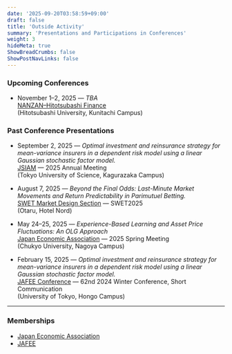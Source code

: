 ```yaml
---
date: '2025-09-20T03:58:59+09:00'
draft: false
title: 'Outside Activity'
summary: 'Presentations and Participations in Conferences'
weight: 3
hideMeta: true
ShowBreadCrumbs: false
ShowPostNavLinks: false
---
```


### Upcoming Conferences
- November 1–2, 2025 — *TBA*  
  [NANZAN–Hitotsubashi Finance](https://rci.nanzan-u.ac.jp/m-center/workshop/)  
  (Hitotsubashi University, Kunitachi Campus)

### Past Conference Presentations
- September 2, 2025 — *Optimal investment and reinsurance strategy for mean-variance insurers in a dependent risk model using a linear Gaussian stochastic factor model.*  
  [JSIAM](https://jsiam.org/jsiam_archive/past_meetings/annual2025/) — 2025 Annual Meeting  
  (Tokyo University of Science, Kagurazaka Campus)

- August 7, 2025 — *Beyond the Final Odds: Last-Minute Market Movements and Return Predictability in Parimutuel Betting.*  
  [SWET Market Design Section](https://sites.google.com/view/swetotaruhokudai/swet2025/%E3%83%9E%E3%83%BC%E3%82%B1%E3%83%83%E3%83%88%E3%83%87%E3%82%B6%E3%82%A4%E3%83%B3) — SWET2025  
  (Otaru, Hotel Nord)

- May 24–25, 2025 — *Experience-Based Learning and Asset Price Fluctuations: An OLG Approach*  
  [Japan Economic Association](https://www.jeaweb.org) — 2025 Spring Meeting  
  (Chukyo University, Nagoya Campus)

- February 15, 2025 — *Optimal investment and reinsurance strategy for mean-variance insurers in a dependent risk model using a linear Gaussian stochastic factor model.*  
  [JAFEE Conference](http://www.jafee.gr.jp/01rally/rally-top.html) — 62nd 2024 Winter Conference, Short Communication  
  (University of Tokyo, Hongo Campus)

---

### Memberships
- [Japan Economic Association](https://www.jeaweb.org)  
- [JAFEE](http://www.jafee.gr.jp/01rally/rally-top.html)
